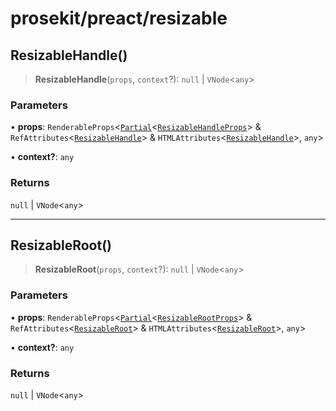 # prosekit/preact/resizable

<a id="ResizableHandle" name="ResizableHandle"></a>

## ResizableHandle()

> **ResizableHandle**(`props`, `context`?): `null` \| `VNode`\<`any`\>

### Parameters

• **props**: `RenderableProps`\<[`Partial`](https://www.typescriptlang.org/docs/handbook/utility-types.html#partialtype)\<[`ResizableHandleProps`](../web/resizable.md#ResizableHandleProps)\> & `RefAttributes`\<[`ResizableHandle`](../lit/resizable.md#ResizableHandle)\> & `HTMLAttributes`\<[`ResizableHandle`](../lit/resizable.md#ResizableHandle)\>, `any`\>

• **context?**: `any`

### Returns

`null` \| `VNode`\<`any`\>

***

<a id="ResizableRoot" name="ResizableRoot"></a>

## ResizableRoot()

> **ResizableRoot**(`props`, `context`?): `null` \| `VNode`\<`any`\>

### Parameters

• **props**: `RenderableProps`\<[`Partial`](https://www.typescriptlang.org/docs/handbook/utility-types.html#partialtype)\<[`ResizableRootProps`](../web/resizable.md#ResizableRootProps)\> & `RefAttributes`\<[`ResizableRoot`](../lit/resizable.md#ResizableRoot)\> & `HTMLAttributes`\<[`ResizableRoot`](../lit/resizable.md#ResizableRoot)\>, `any`\>

• **context?**: `any`

### Returns

`null` \| `VNode`\<`any`\>
